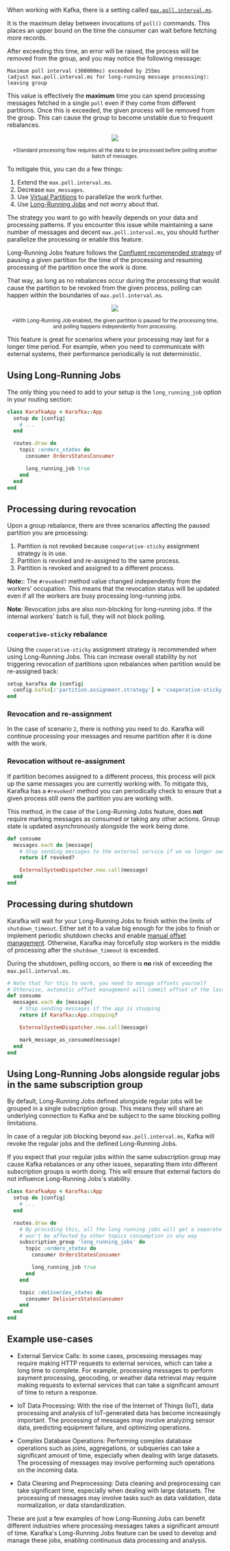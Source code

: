 When working with Kafka, there is a setting called [`max.poll.interval.ms`](https://docs.confluent.io/platform/current/installation/configuration/consumer-configs.html#consumerconfigs_max.poll.interval.ms).

It is the maximum delay between invocations of `poll()` commands. This places an upper bound on the time the consumer can wait before fetching more records.

After exceeding this time, an error will be raised, the process will be removed from the group, and you may notice the following message:

```
Maximum poll interval (300000ms) exceeded by 255ms 
(adjust max.poll.interval.ms for long-running message processing): leaving group
```

This value is effectively the **maximum** time you can spend processing messages fetched in a single `poll` even if they come from different partitions. Once this is exceeded, the given process will be removed from the group. This can cause the group to become unstable due to frequent rebalances.

<p align="center">
  <img src="https://raw.githubusercontent.com/karafka/misc/master/charts/long-running-job-standard.svg" />
</p>
<p align="center">
  <small>*Standard processing flow requires all the data to be processed before polling another batch of messages.
  </small>
</p>

To mitigate this, you can do a few things:

1. Extend the `max.poll.interval.ms`.
2. Decrease `max_messages`.
3. Use [Virtual Partitions](Pro-Virtual-Partitions) to parallelize the work further.
4. Use [Long-Running Jobs](Pro-Long-Running-Jobs) and not worry about that.

The strategy you want to go with heavily depends on your data and processing patterns. If you encounter this issue while maintaining a sane number of messages and decent `max.poll.interval.ms`, you should further parallelize the processing or enable this feature.

Long-Running Jobs feature follows the [Confluent recommended strategy](https://www.confluent.io/blog/kafka-consumer-multi-threaded-messaging/) of pausing a given partition for the time of the processing and resuming processing of the partition once the work is done.

That way, as long as no rebalances occur during the processing that would cause the partition to be revoked from the given process, polling can happen within the boundaries of `max.poll.interval.ms`.

<p align="center">
  <img src="https://raw.githubusercontent.com/karafka/misc/master/charts/long-running-job-flow.svg" />
</p>
<p align="center">
  <small>*With Long-Running Job enabled, the given partition is paused for the processing time, and polling happens independently from processing.
  </small>
</p>

This feature is great for scenarios where your processing may last for a longer time period. For example, when you need to communicate with external systems, their performance periodically is not deterministic.

## Using Long-Running Jobs

The only thing you need to add to your setup is the `long_running_job` option in your routing section:

```ruby
class KarafkaApp < Karafka::App
  setup do |config|
    # ...
  end

  routes.draw do
    topic :orders_states do
      consumer OrdersStatesConsumer

      long_running_job true
    end
  end
end
```

## Processing during revocation

Upon a group rebalance, there are three scenarios affecting the paused partition you are processing:

1. Partition is not revoked because `cooperative-sticky` assignment strategy is in use.
2. Partition is revoked and re-assigned to the same process.
3. Partition is revoked and assigned to a different process.

**Note:**: The `#revoked?` method value changed independently from the workers' occupation. This means that the revocation status will be updated even if all the workers are busy processing long-running jobs.

**Note**: Revocation jobs are also non-blocking for long-running jobs. If the internal workers' batch is full, they will not block polling.

### `cooperative-sticky` rebalance

Using the `cooperative-sticky` assignment strategy is recommended when using Long-Running Jobs. This can increase overall stability by not triggering revocation of partitions upon rebalances when partition would be re-assigned back:

```ruby
setup_karafka do |config|
  config.kafka[:'partition.assignment.strategy'] = 'cooperative-sticky'
end
```

### Revocation and re-assignment

In the case of scenario `2`, there is nothing you need to do. Karafka will continue processing your messages and resume partition after it is done with the work.

### Revocation without re-assignment

If partition becomes assigned to a different process, this process will pick up the same messages you are currently working with. To mitigate this, Karafka has a `#revoked?` method you can periodically check to ensure that a given process still owns the partition you are working with.

This method, in the case of the Long-Running Jobs feature, does **not** require marking messages as consumed or taking any other actions. Group state is updated asynchronously alongside the work being done.

```ruby
def consume
  messages.each do |message|
    # Stop sending messages to the external service if we no longer own the partition
    return if revoked?

    ExternalSystemDispatcher.new.call(message)
  end
end
```

## Processing during shutdown

Karafka will wait for your Long-Running Jobs to finish within the limits of `shutdown_timeout`. Either set it to a value big enough for the jobs to finish or implement periodic shutdown checks and enable [manual offset management](Offset-management#manual-offset-management). Otherwise, Karafka may forcefully stop workers in the middle of processing after the `shutdown_timeout` is exceeded.

During the shutdown, polling occurs, so there is **no** risk of exceeding the `max.poll.interval.ms`.

```ruby
# Note that for this to work, you need to manage offsets yourself
# Otherwise, automatic offset management will commit offset of the last message
def consume
  messages.each do |message|
    # Stop sending messages if the app is stopping
    return if Karafka::App.stopping?

    ExternalSystemDispatcher.new.call(message)

    mark_message_as_consumed(message)
  end
end
```

## Using Long-Running Jobs alongside regular jobs in the same subscription group 

By default, Long-Running Jobs defined alongside regular jobs will be grouped in a single subscription group. This means they will share an underlying connection to Kafka and be subject to the same blocking polling limitations.

In case of a regular job blocking beyond `max.poll.interval.ms`, Kafka will revoke the regular jobs and the defined Long-Running Jobs.

If you expect that your regular jobs within the same subscription group may cause Kafka rebalances or any other issues, separating them into different subscription groups is worth doing. This will ensure that external factors do not influence Long-Running Jobs's stability.

```ruby
class KarafkaApp < Karafka::App
  setup do |config|
    # ...
  end

  routes.draw do
    # By providing this, all the long running jobs will get a separate Kafka connection that
    # won't be affected by other topics consumption in any way
    subscription_group 'long_running_jobs' do
      topic :orders_states do
        consumer OrdersStatesConsumer

        long_running_job true
      end
    end

    topic :deliveries_states do
      consumer DeliviersStatesConsumer
    end
  end
end
```

## Example use-cases

- External Service Calls: In some cases, processing messages may require making HTTP requests to external services, which can take a long time to complete. For example, processing messages to perform payment processing, geocoding, or weather data retrieval may require making requests to external services that can take a significant amount of time to return a response.

- IoT Data Processing: With the rise of the Internet of Things (IoT), data processing and analysis of IoT-generated data has become increasingly important. The processing of messages may involve analyzing sensor data, predicting equipment failure, and optimizing operations.

- Complex Database Operations: Performing complex database operations such as joins, aggregations, or subqueries can take a significant amount of time, especially when dealing with large datasets. The processing of messages may involve performing such operations on the incoming data.

- Data Cleaning and Preprocessing: Data cleaning and preprocessing can take significant time, especially when dealing with large datasets. The processing of messages may involve tasks such as data validation, data normalization, or data standardization.

These are just a few examples of how Long-Running Jobs can benefit different industries where processing messages takes a significant amount of time. Karafka's Long-Running Jobs feature can be used to develop and manage these jobs, enabling continuous data processing and analysis.
